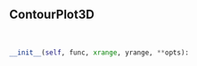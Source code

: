 ## <a id="McUtils.Plots.Plots.ContourPlot3D">ContourPlot3D</a>


<a id="McUtils.Plots.Plots.ContourPlot3D.__init__">&nbsp;</a>
```python
__init__(self, func, xrange, yrange, **opts): 
```


